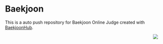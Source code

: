 # Baekjoon





This is a auto push repository for Baekjoon Online Judge created with [BaekjoonHub](https://github.com/BaekjoonHub/BaekjoonHub).

<img align='right' src="http://mazassumnida.wtf/api/v2/generate_badge?boj=xmflak20">
